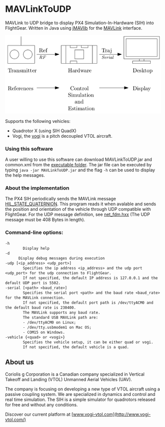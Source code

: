 # MAVLinkToUDP
MAVLink to UDP bridge to display PX4 Simulation-In-Hardware (SIH) into FlightGear.
Written in Java using [jMAVlib](https://github.com/PX4/jMAVlib) for the [MAVLink](https://mavlink.io/en/) interface.

![Simulator in Hardware diagram](https://github.com/romain-chiap/PX4_SIH_QuadX/blob/master/Documentation/img/SIH_diagram.png)

Supports the following vehicles:
- Quadrotor X (using SIH QuadX)
- Vogi, the [vogi](http://www.vogi-vtol.com/) is a pitch decoupled VTOL aircraft.

### Using this software
A user willing to use this software can download MAVLinkToUDP.jar and common.xml from the [executable folder](https://github.com/romain-chiap/MAVLinkToUDP/tree/master/executable).
The jar file can be executed by typing `java -jar MAVLinkToUDP.jar` and the flag `-h` can be used to display the help messages.

### About the implementation
The PX4 SIH periodically sends the MAVLink message [HIL_STATE_QUATERNION](https://github.com/romain-chiap/MAVLinkToUDP/blob/master/MAVLinkToUDP/jMAVlib/common.xml#L3651). 
This program reads it when avalable and sends the position and orientation of the vehicle through UDP compatible with FlightGear. 
For the UDP message definition, see [net_fdm.hxx](https://github.com/romain-chiap/MAVLinkToUDP/blob/master/MAVLinkToUDP/lib/net_fdm.hxx)
(The UDP message must be 408 Bytes in length).

### Command-line options:
```
-h
		Display help
-d
      Display debug messages during execution
-udp [<ip_address> <udp_port>]
		Specifies the ip address <ip_address> and the udp port <udp_port> for the udp connection to FlightGear.
		If not specified, the default IP address is 127.0.0.1 and the default UDP port is 5502.
-serial [<path> <baud_rate>]
		Specifies the serial port <path> and the baud rate <baud_rate> for the MAVLink connection.
		If not specified, the default port path is /dev/ttyACM0 and the default baud rate is 230400.
		The MAVLink supports any baud rate.
		The standard USB MAVLink path are:
   		- /dev/ttyACM0 on Linux;
   		- /dev/tty.usbmodem1 on Mac OS;
   		- COM15 on Windows.
-vehicle {<quad> or <vogi>}
		Specifies the vehicle setup, it can be either quad or vogi.
		If not specified, the default vehicle is a quad.
```

## About us
Coriolis g Corporation is a Canadian company specialized in Vertical Takeoff and Landing (VTOL) Unmanned Aerial Vehicles (UAV). 

The company is focusing on developing a new type of VTOL aircraft using a passive coupling system.
We are specialized in dynamics and control and real time simulation. The SIH is a simple simulator for quadrotors released for free and without any conditions.

Discover our current platform at [www.vogi-vtol.com](http://www.vogi-vtol.com/)
